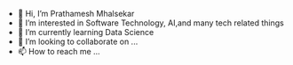 - 👋 Hi, I’m Prathamesh Mhalsekar 
- 👀 I’m interested in Software Technology, AI,and many tech related things 
- 🌱 I’m currently learning Data Science 
- 💞️ I’m looking to collaborate on ...
- 📫 How to reach me ...

<!---
Mhalsekar2002/Mhalsekar2002 is a ✨ special ✨ repository because its `README.md` (this file) appears on your GitHub profile.
You can click the Preview link to take a look at your changes.
--->
